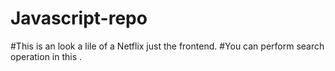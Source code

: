 # Javascript-repo
#This is an look a lile of a Netflix just the frontend.
#You can perform search operation in this .
